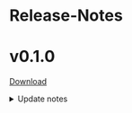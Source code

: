 # Release-Notes

<!--
[Download](Releases/LayerOverlayExtension%20v0.2.0.zip)
# v0.2.0
<details><summary>Update notes</summary>

+ Lorem Ipsum
</details>
-->

# v0.1.0
[Download](Releases/LayerOverlayExtension%20v0.1.0.zip)
<details><summary>Update notes</summary>

+ The first version
</details>